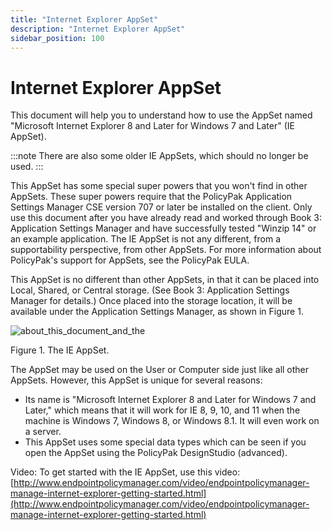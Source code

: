 ```yaml
---
title: "Internet Explorer AppSet"
description: "Internet Explorer AppSet"
sidebar_position: 100
---
```


# Internet Explorer AppSet

This document will help you to understand how to use the AppSet named "Microsoft Internet Explorer 8
and Later for Windows 7 and Later" (IE AppSet).

:::note
There are also some older IE AppSets, which should no longer be used.
:::


This AppSet has some special super powers that you won't find in other AppSets. These super powers
require that the PolicyPak Application Settings Manager CSE version 707 or later be installed on the
client. Only use this document after you have already read and worked through Book 3: Application
Settings Manager and have successfully tested "Winzip 14" or an example application. The IE AppSet
is not any different, from a supportability perspective, from other AppSets. For more information
about PolicyPak's support for AppSets, see the PolicyPak EULA.

This AppSet is no different than other AppSets, in that it can be placed into Local, Shared, or
Central storage. (See Book 3: Application Settings Manager for details.) Once placed into the
storage location, it will be available under the Application Settings Manager, as shown in Figure 1.

![about_this_document_and_the](/images/endpointpolicymanager/applicationsettings/preconfigured/internetexplorer/about_this_document_and_the.webp)

Figure 1. The IE AppSet.

The AppSet may be used on the User or Computer side just like all other AppSets. However, this
AppSet is unique for several reasons:

- Its name is "Microsoft Internet Explorer 8 and Later for Windows 7 and Later," which means that it
  will work for IE 8, 9, 10, and 11 when the machine is Windows 7, Windows 8, or Windows 8.1. It
  will even work on a server.
- This AppSet uses some special data types which can be seen if you open the AppSet using the
  PolicyPak DesignStudio (advanced).

Video: To get started with the IE AppSet, use this video:
[http://www.endpointpolicymanager.com/video/endpointpolicymanager-manage-internet-explorer-getting-started.html](http://www.endpointpolicymanager.com/video/endpointpolicymanager-manage-internet-explorer-getting-started.html)
